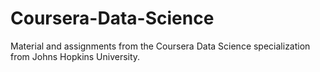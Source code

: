 # Coursera-Data-Science
Material and assignments from the Coursera Data Science specialization from Johns Hopkins University.
